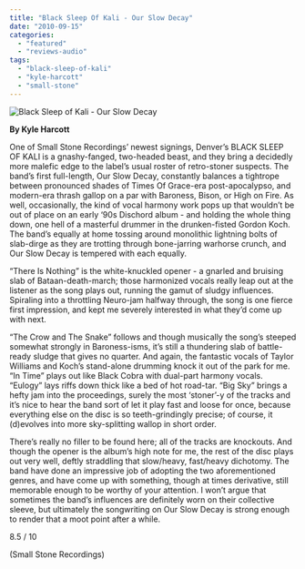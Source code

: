 ```yaml
---
title: "Black Sleep Of Kali - Our Slow Decay"
date: "2010-09-15"
categories: 
  - "featured"
  - "reviews-audio"
tags: 
  - "black-sleep-of-kali"
  - "kyle-harcott"
  - "small-stone"
---
```


![](http://www.hellbound.ca/wp-content/uploads/2010/09/SS-107-1.jpg "Black Sleep of Kali - Our Slow Decay")

**By Kyle Harcott**

One of Small Stone Recordings’ newest signings, Denver’s BLACK SLEEP OF KALI is a gnashy-fanged, two-headed beast, and they bring a decidedly more malefic edge to the label’s usual roster of retro-stoner suspects. The band’s first full-length, Our Slow Decay, constantly balances a tightrope between pronounced shades of Times Of Grace-era post-apocalypso, and modern-era thrash gallop on a par with Baroness, Bison, or High on Fire. As well, occasionally, the kind of vocal harmony work pops up that wouldn’t be out of place on an early ‘90s Dischord album - and holding the whole thing down, one hell of a masterful drummer in the drunken-fisted Gordon Koch. The band’s equally at home tossing around monolithic lightning bolts of slab-dirge as they are trotting through bone-jarring warhorse crunch, and Our Slow Decay is tempered with each equally.

“There Is Nothing” is the white-knuckled opener - a gnarled and bruising slab of Bataan-death-march; those harmonized vocals really leap out at the listener as the song plays out, running the gamut of sludgy influences. Spiraling into a throttling Neuro-jam halfway through, the song is one fierce first impression, and kept me severely interested in what they’d come up with next.

“The Crow and The Snake” follows and though musically the song’s steeped somewhat strongly in Baroness-isms, it’s still a thundering slab of battle-ready sludge that gives no quarter. And again, the fantastic vocals of Taylor Williams and Koch’s stand-alone drumming knock it out of the park for me. “In Time” plays out like Black Cobra with dual-part harmony vocals. “Eulogy” lays riffs down thick like a bed of hot road-tar. “Big Sky” brings a hefty jam into the proceedings, surely the most ‘stoner’-y of the tracks and it’s nice to hear the band sort of let it play fast and loose for once, because everything else on the disc is so teeth-grindingly precise; of course, it (d)evolves into more sky-splitting wallop in short order.

There’s really no filler to be found here; all of the tracks are knockouts. And though the opener is the album’s high note for me, the rest of the disc plays out very well, deftly straddling that slow/heavy, fast/heavy dichotomy. The band have done an impressive job of adopting the two aforementioned genres, and have come up with something, though at times derivative, still memorable enough to be worthy of your attention. I won’t argue that sometimes the band’s influences are definitely worn on their collective sleeve, but ultimately the songwriting on Our Slow Decay is strong enough to render that a moot point after a while.

8.5 / 10

(Small Stone Recordings)
